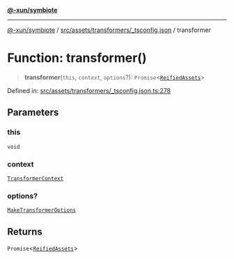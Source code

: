 [**@-xun/symbiote**](../../../../../README.md)

***

[@-xun/symbiote](../../../../../README.md) / [src/assets/transformers/\_tsconfig.json](../README.md) / transformer

# Function: transformer()

> **transformer**(`this`, `context`, `options`?): `Promise`\<[`ReifiedAssets`](../../../type-aliases/ReifiedAssets.md)\>

Defined in: [src/assets/transformers/\_tsconfig.json.ts:278](https://github.com/Xunnamius/symbiote/blob/f5dbcf226533401d9fc449ad30ae068d637c3138/src/assets/transformers/_tsconfig.json.ts#L278)

## Parameters

### this

`void`

### context

[`TransformerContext`](../../../type-aliases/TransformerContext.md)

### options?

[`MakeTransformerOptions`](../../../type-aliases/MakeTransformerOptions.md)

## Returns

`Promise`\<[`ReifiedAssets`](../../../type-aliases/ReifiedAssets.md)\>
